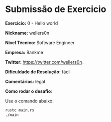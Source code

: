 # Submissão de Exercicio

**Exercicio:** 0 - Hello world

**Nickname:** wellers0n

**Nível Técnico:** Software Engineer

**Empresa:** Bankme

**Twitter**: https://twitter.com/wellers0n_

**Dificuldade de Resolução:** fácil

**Comentários:** legal

**Como rodar o desafio**:

Use o comando abaixo:

```bash
rustc main.rs 
./main
```
